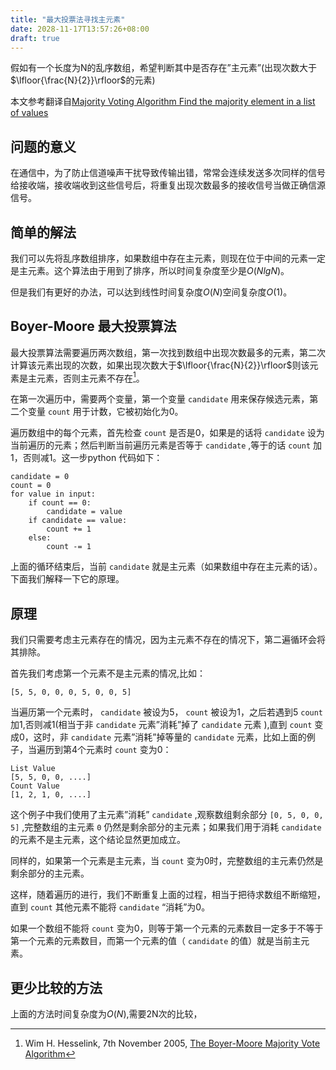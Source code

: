 ```yaml
---
title: "最大投票法寻找主元素"
date: 2028-11-17T13:57:26+08:00
draft: true
---
```


假如有一个长度为N的乱序数组，希望判断其中是否存在”主元素”(出现次数大于$\lfloor{\frac{N}{2}}\rfloor$的元素)

本文参考翻译自[Majority Voting Algorithm Find the majority element in a list of values](https://gregable.com/2013/10/majority-vote-algorithm-find-majority.html)

## 问题的意义

在通信中，为了防止信道噪声干扰导致传输出错，常常会连续发送多次同样的信号给接收端，接收端收到这些信号后，将重复出现次数最多的接收信号当做正确信源信号。

## 简单的解法

我们可以先将乱序数组排序，如果数组中存在主元素，则现在位于中间的元素一定是主元素。这个算法由于用到了排序，所以时间复杂度至少是$O(NlgN)$。

但是我们有更好的办法，可以达到线性时间复杂度$O(N)$空间复杂度$O(1)$。

## Boyer-Moore 最大投票算法

最大投票算法需要遍历两次数组，第一次找到数组中出现次数最多的元素，第二次计算该元素出现的次数，如果出现次数大于$\lfloor{\frac{N}{2}}\rfloor$则该元素是主元素，否则主元素不存在[^ 1]。

在第一次遍历中，需要两个变量，第一个变量 `candidate` 用来保存候选元素，第二个变量 `count` 用于计数，它被初始化为0。

遍历数组中的每个元素，首先检查 `count` 是否是0，如果是的话将 `candidate` 设为当前遍历的元素；然后判断当前遍历元素是否等于 `candidate` ,等于的话 `count` 加1，否则减1。这一步python 代码如下：

```
candidate = 0
count = 0
for value in input:
    if count == 0:
        candidate = value
    if candidate == value:
        count += 1
    else:
        count -= 1
```

上面的循环结束后，当前 `candidate` 就是主元素（如果数组中存在主元素的话）。下面我们解释一下它的原理。

## 原理

我们只需要考虑主元素存在的情况，因为主元素不存在的情况下，第二遍循环会将其排除。

首先我们考虑第一个元素不是主元素的情况,比如：

```
[5, 5, 0, 0, 0, 5, 0, 0, 5]
```

当遍历第一个元素时， `candidate` 被设为5， `count` 被设为1，之后若遇到5 `count` 加1,否则减1(相当于非 `candidate` 元素”消耗”掉了 `candidate` 元素 ),直到 `count` 变成0，这时，非 `candidate` 元素”消耗”掉等量的 `candidate` 元素，比如上面的例子，当遍历到第4个元素时 `count` 变为0：

```
List Value
[5, 5, 0, 0, ....]
Count Value
[1, 2, 1, 0, ....]
```

这个例子中我们使用了主元素”消耗” `candidate` ,观察数组剩余部分 `[0, 5, 0, 0, 5]` ,完整数组的主元素 `0` 仍然是剩余部分的主元素；如果我们用于消耗 `candidate` 的元素不是主元素，这个结论显然更加成立。

同样的，如果第一个元素是主元素，当 `count` 变为0时，完整数组的主元素仍然是剩余部分的主元素。

这样，随着遍历的进行，我们不断重复上面的过程，相当于把待求数组不断缩短，直到 `count` 其他元素不能将 `candidate` “消耗”为0。

如果一个数组不能将 `count` 变为0，则等于第一个元素的元素数目一定多于不等于第一个元素的元素数目，而第一个元素的值（ `candidate` 的值）就是当前主元素。

## 更少比较的方法

上面的方法时间复杂度为$O(N)$,需要2N次的比较，

[^ 1]: Wim H. Hesselink, 7th November 2005, [The Boyer-Moore Majority Vote Algorithm](http://www.cs.rug.nl/~wim/pub/whh348.pdf)
